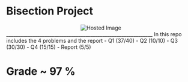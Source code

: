 # Bisection Project 

<div align="center">
  <img src="https://www.allmath.com/storage/2024/May/bisectiongraphicalrepresentaion_8.jpg" alt="Hosted Image" />
</div>
_____________________________________________________________
In this repo includes the 4 problems and the report 
- Q1 (37/40)
- Q2 (10/10)
- Q3 (30/30)
- Q4 (15/15)
- Report (5/5)
 
# Grade ~ 97 %





